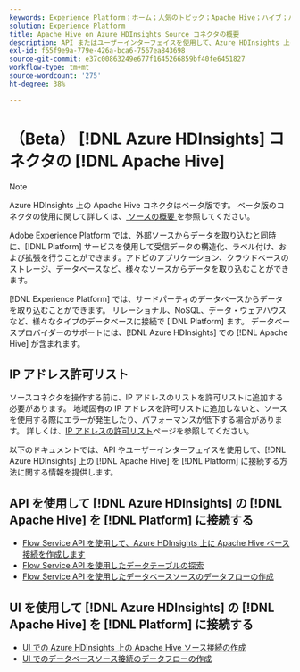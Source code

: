 ```yaml
---
keywords: Experience Platform；ホーム；人気のトピック；Apache Hive；ハイブ；ハイブ；Azure HDInsights;azure hdinsights;
solution: Experience Platform
title: Apache Hive on Azure HDInsights Source コネクタの概要
description: API またはユーザーインターフェイスを使用して、Azure HDInsights 上の Apache Hive をAdobe Experience Platformに接続する方法について説明します。
exl-id: f55f9e9a-779e-426a-bca6-7567ea843698
source-git-commit: e37c00863249e677f1645266859bf40fe6451827
workflow-type: tm+mt
source-wordcount: '275'
ht-degree: 38%

---
```


# （Beta） [!DNL Azure HDInsights] コネクタの [!DNL Apache Hive]

>[!NOTE]
>
>Azure HDInsights 上の Apache Hive コネクタはベータ版です。 ベータ版のコネクタの使用に関して詳しくは、[ ソースの概要 ](../../home.md#terms-and-conditions) を参照してください。

Adobe Experience Platform では、外部ソースからデータを取り込むと同時に、[!DNL Platform] サービスを使用して受信データの構造化、ラベル付け、および拡張を行うことができます。アドビのアプリケーション、クラウドベースのストレージ、データベースなど、様々なソースからデータを取り込むことができます。

[!DNL Experience Platform] では、サードパーティのデータベースからデータを取り込むことができます。 リレーショナル、NoSQL、データ・ウェアハウスなど、様々なタイプのデータベースに接続で [!DNL Platform] ます。 データベースプロバイダーのサポートには、[!DNL Azure HDInsights] での [!DNL Apache Hive] が含まれます。

## IP アドレス許可リスト

ソースコネクタを操作する前に、IP アドレスのリストを許可リストに追加する必要があります。 地域固有の IP アドレスを許可リストに追加しないと、ソースを使用する際にエラーが発生したり、パフォーマンスが低下する場合があります。 詳しくは、[IP アドレスの許可リスト](../../ip-address-allow-list.md)ページを参照してください。

以下のドキュメントでは、API やユーザーインターフェイスを使用して、[!DNL Azure HDInsights] 上の [!DNL Apache Hive] を [!DNL Platform] に接続する方法に関する情報を提供します。

## API を使用して [!DNL Azure HDInsights] の [!DNL Apache Hive] を [!DNL Platform] に接続する

- [Flow Service API を使用して、Azure HDInsights 上に Apache Hive ベース接続を作成します](../../tutorials/api/create/databases/hive.md)
- [Flow Service API を使用したデータテーブルの探索](../../tutorials/api/explore/tabular.md)
- [Flow Service API を使用したデータベースソースのデータフローの作成](../../tutorials/api/collect/database-nosql.md)

## UI を使用して [!DNL Azure HDInsights] の [!DNL Apache Hive] を [!DNL Platform] に接続する

- [UI での Azure HDInsights 上の Apache Hive ソース接続の作成](../../tutorials/ui/create/databases/hive.md)
- [UI でのデータベースソース接続のデータフローの作成](../../tutorials/ui/dataflow/databases.md)
